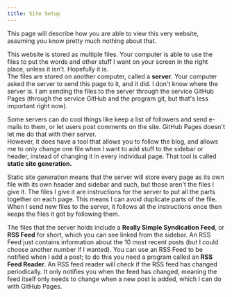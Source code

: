 ```yaml
---
title: Site Setup
---
```

This page will describe how you are able to view this very website, assuming you know pretty much nothing about that.

This website is stored as multiple files. Your computer is able to use the files to put the words and other stuff I want on your screen in the right place, unless it isn't. Hopefully it is.  
The files are stored on another computer, called a **server**. Your computer asked the server to send this page to it, and it did. I don't know where the server is. I am sending the files to the server through the service GitHub Pages (through the service GitHub and the program git, but that's less important right now).

Some servers can do cool things like keep a list of followers and send e-mails to them, or let users post comments on the site. GitHub Pages doesn't let me do that with their server.  
However, it does have a tool that allows you to follow the blog, and allows me to only change one file when I want to add stuff to the sidebar or header, instead of changing it in every individual page. That tool is called **static site generation.**

Static site generation means that the server will store every page as its own file with its own header and sidebar and such, but those aren't the files I give it. The files I give it are instructions for the server to put all the parts together on each page. This means I can avoid duplicate parts of the file. When I send new files to the server, it follows all the instructions once then keeps the files it got by following them.

The files that the server holds include a **Really Simple Syndication Feed**, or **RSS Feed** for short, which you can see linked from the sidebar. An RSS Feed just contains information about the 10 most recent posts (but I could choose another number if I wanted). You can use an RSS Feed to be notified when I add a post; to do this you need a program called an **RSS Feed Reader**. An RSS feed reader will check if the RSS feed has changed periodically. It only notifies you when the feed has changed, meaning the feed itself only needs to change when a new post is added, which I can do with GitHub Pages.
